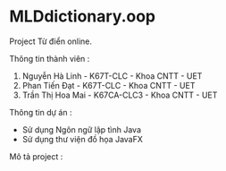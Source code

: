 # MLDdictionary.oop
Project Từ điển online. 

Thông tin thành viên : 

1. Nguyễn Hà Linh - K67T-CLC - Khoa CNTT - UET
2. Phan Tiến Đạt - K67T-CLC - Khoa CNTT - UET
3. Trần Thị Hoa Mai - K67CA-CLC3 - Khoa CNTT - UET

Thông tin dự án : 
- Sử dụng Ngôn ngữ lập tình Java
- Sử dụng thư viện đồ họa JavaFX

Mô tả project : 
